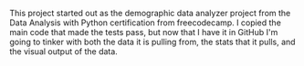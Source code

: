 This project started out as the demographic data analyzer project from the Data Analysis with Python certification from freecodecamp. I copied the main code that made the tests pass, but now that I have it in GitHub I'm going to tinker with both the data it is pulling from, the stats that it pulls, and the visual output of the data. 
